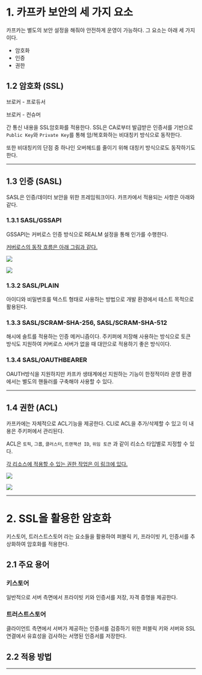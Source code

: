 # 1. 카프카 보안의 세 가지 요소

카프카는 별도의 보안 설정을 해줘야 안전하게 운영이 가능하다. 그 요소는 아래 세 가지이다.

- 암호화
- 인증
- 권한

## 1.2 암호화 (SSL)

브로커 - 프로듀서

브로커 - 컨슈머

간 통신 내용을 SSL암호화를 적용한다. SSL은 CA로부터 발급받은 인증서를 기반으로 `Public Key`와 `Private Key`를 통해 암/복호화하는 비대칭키 방식으로 동작한다.

또한 비대칭키의 단점 중 하나인 오버헤드를 줄이기 위해 대칭키 방식으로도 동작하기도 한다.

---

## 1.3 인증 (SASL)

SASL은 인증/데이터 보안을 위한 프레임워크이다. 카프카에서 적용되는 사항은 아래와 같다.

### 1.3.1 SASL/GSSAPI

GSSAPI는 커버로스 인증 방식으로 REALM 설정을 통해 인가를 수행한다.

[커버로스의 동작 흐름은 아래 그림과 같다.](https://developers.hyundaimotorgroup.com/blog/50)

![](https://aw-download-file.hmg-corp.io/3m5b8c7d9k/01HDCS6XYJCM9BYD4H9A41QJRZ)

![](https://aw-download-file.hmg-corp.io/3m5b8c7d9k/01HDCS6XYJCM9BYD4H9A41QJRY)

### 1.3.2 SASL/PLAIN

아이디와 비밀번호를 텍스트 형태로 사용하는 방법으로 개발 환경에서 테스트 목적으로 활용된다.

### 1.3.3 SASL/SCRAM-SHA-256, SASL/SCRAM-SHA-512

해시에 솔트를 적용하는 인증 메커니즘이다. 주키퍼에 저장해 사용하는 방식으로 토큰 방식도 지원하여 커버로스 서버가 없을 때 대안으로 적용하기 좋은 방식이다.

### 1.3.4 SASL/OAUTHBEARER

OAUTH방식을 지원하지만 카프카 생태계에선 지원하는 기능이 한정적이라 운영 환경에서는 별도의 핸들러를 구축해야 사용할 수 있다.

---

## 1.4 권한 (ACL)

카프카에는 자체적으로 ACL기능을 제공한다. CLI로 ACL을 추가/삭제할 수 있고 이 내용은 주키퍼에서 관리된다.

ACL은 `토픽`, `그룹`, `클러스터`, `트랜잭션 ID`, `위임 토큰` 과 같이 리소스 타입별로 지정할 수 있다.

[각 리소스에 적용할 수 있는 권한 작업은 이 링크에 있다.](https://docs.confluent.io/platform/current/kafka/authorization.html#operations)

![](https://github.com/mash-up-kr/S3A/blob/master/14th_kafka/dohyeon/image/9_1.png?raw=true)

![](https://github.com/mash-up-kr/S3A/blob/master/14th_kafka/dohyeon/image/9_2.png?raw=true)

---

# 2. SSL을 활용한 암호화

키스토어, 트러스트스토어 라는 요소들을 활용하여 퍼블릭 키, 프라이빗 키, 인증서를 추상화하여 암호화를 적용한다.

## 2.1 주요 용어

###  키스토어

일반적으로 서버 측면에서 프라이빗 키와 인증서를 저장, 자격 증명을 제공한다.

### 트러스트스토어

클라이언트 측면에서 서버가 제공하는 인증서를 검증하기 위한 퍼블릭 키와 서버와 SSL 연결에서 유효성을 검사하는 서명된 인증서를 저장한다.

## 2.2 적용 방법



---
